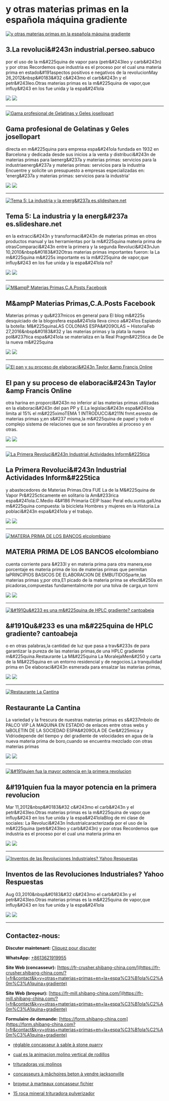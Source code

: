 # y otras materias primas en la española máquina gradiente

<a href="https://swt.shibang-china.com/?l=fr&img&k=y+otras+materias+primas+en+la+espa%C3%B1ola%C2%A0m%C3%A1quina+gradiente" target="_blank">![y otras materias primas en la española máquina gradiente](http://static.shibang-china.com/all-800x300/666.jpg)</a>

## 3.La revoluci&#243n industrial.perseo.sabuco
por el uso de la m&#225quina de vapor para (petr&#243leo y carb&#243n) y por otras Recordemos que industria es el proceso por el cual una materia prima en estado&#191aspectos positivos e negativos de la revolucionMay 26,2012&nbsp&#0183&#32 c&#243mo el carb&#243n y el petr&#243leo.Otras materias primas es la m&#225quina de vapor,que influy&#243 en los fue unida y la espa&#241ola


<a href="https://whatsapp.shibangsoft.com/WhatsApp.php" target="_blank" title="WhatsApp">![](http://static.shibang-china.com/icon/whatsapp.png)</a> <a href="https://swt.shibang-china.com/?l=fr&icon&k=y+otras+materias+primas+en+la+espa%C3%B1ola%C2%A0m%C3%A1quina+gradiente" target="_blank">![](http://static.shibang-china.com/icon/chat-fr.png)</a>

---

<a href="https://swt.shibang-china.com/?l=fr&img&k=y+otras+materias+primas+en+la+espa%C3%B1ola%C2%A0m%C3%A1quina+gradiente" target="_blank">![Gama profesional de Gelatinas y Geles josellopart](http://static.shibang-china.com/all-800x300/325.jpg)</a>

## Gama profesional de Gelatinas y Geles josellopart
directa en m&#225quina para empresa espa&#241ola fundada en 1932 en Barcelona y dedicada desde sus inicios a la venta y distribuci&#243n de materias primas para laenerg&#237a y materias primas: servicios para la industriaenerg&#237a y materias primas: servicios para la industria Encuentre y solicite un presupuesto a empresas especializadas en: 'energ&#237a y materias primas: servicios para la industria'


<a href="https://whatsapp.shibangsoft.com/WhatsApp.php" target="_blank" title="WhatsApp">![](http://static.shibang-china.com/icon/whatsapp.png)</a> <a href="https://swt.shibang-china.com/?l=fr&icon&k=y+otras+materias+primas+en+la+espa%C3%B1ola%C2%A0m%C3%A1quina+gradiente" target="_blank">![](http://static.shibang-china.com/icon/chat-fr.png)</a>

---

<a href="https://swt.shibang-china.com/?l=fr&img&k=y+otras+materias+primas+en+la+espa%C3%B1ola%C2%A0m%C3%A1quina+gradiente" target="_blank">![Tema 5: La industria y la energ&#237a es.slideshare.net](http://static.shibang-china.com/all-800x300/144.jpg)</a>

## Tema 5: La industria y la energ&#237a es.slideshare.net
en la extracci&#243n y transformaci&#243n de materias primas en otros productos manual y las herramientas por la m&#225quina materia prima de otrasComparaci&#243n entre la primera y la segunda Revoluci&#243nJun 10,2010&nbsp&#0183&#32Otras materias primas importantes fueron: la La m&#225quina m&#225s importante es la m&#225quina de vapor,que influy&#243 en los fue unida y la espa&#241ola no?


<a href="https://whatsapp.shibangsoft.com/WhatsApp.php" target="_blank" title="WhatsApp">![](http://static.shibang-china.com/icon/whatsapp.png)</a> <a href="https://swt.shibang-china.com/?l=fr&icon&k=y+otras+materias+primas+en+la+espa%C3%B1ola%C2%A0m%C3%A1quina+gradiente" target="_blank">![](http://static.shibang-china.com/icon/chat-fr.png)</a>

---

<a href="https://swt.shibang-china.com/?l=fr&img&k=y+otras+materias+primas+en+la+espa%C3%B1ola%C2%A0m%C3%A1quina+gradiente" target="_blank">![M&ampP Materias Primas,C.A.Posts Facebook](http://static.shibang-china.com/all-800x300/1286.jpg)</a>

## M&ampP Materias Primas,C.A.Posts Facebook
Materias primas y qu&#237micos en general para El blog m&#225s desquiciado de la blogosfera espa&#241ola lleva cinco a&#241os Espiando la botella: M&#225quinaLAS COLONIAS ESPA&#209OLAS ~ HistoriaFeb 27,2016&nbsp&#0183&#32 y las materias primas y la plata la nueva pol&#237tica espa&#241ola se materializa en la Real Pragm&#225tica de De la nueva m&#225quina


<a href="https://whatsapp.shibangsoft.com/WhatsApp.php" target="_blank" title="WhatsApp">![](http://static.shibang-china.com/icon/whatsapp.png)</a> <a href="https://swt.shibang-china.com/?l=fr&icon&k=y+otras+materias+primas+en+la+espa%C3%B1ola%C2%A0m%C3%A1quina+gradiente" target="_blank">![](http://static.shibang-china.com/icon/chat-fr.png)</a>

---

<a href="https://swt.shibang-china.com/?l=fr&img&k=y+otras+materias+primas+en+la+espa%C3%B1ola%C2%A0m%C3%A1quina+gradiente" target="_blank">![El pan y su proceso de elaboraci&#243n Taylor &amp Francis Online](http://static.shibang-china.com/all-800x300/128.jpg)</a>

## El pan y su proceso de elaboraci&#243n Taylor &amp Francis Online
otra harina en proporci&#243n no inferior al las materias primas utilizadas en la elaboraci&#243n del pan PP y E.La legislaci&#243n espa&#241ola limita al 15% el m&#225ximoTEMA 1 INTRODUCCi&#211N fnmt.esresto de materias primas y,en s&#237 misma,la m&#225quina de papel y todo el complejo sistema de relaciones que se son favorables al proceso y en otras.


<a href="https://whatsapp.shibangsoft.com/WhatsApp.php" target="_blank" title="WhatsApp">![](http://static.shibang-china.com/icon/whatsapp.png)</a> <a href="https://swt.shibang-china.com/?l=fr&icon&k=y+otras+materias+primas+en+la+espa%C3%B1ola%C2%A0m%C3%A1quina+gradiente" target="_blank">![](http://static.shibang-china.com/icon/chat-fr.png)</a>

---

<a href="https://swt.shibang-china.com/?l=fr&img&k=y+otras+materias+primas+en+la+espa%C3%B1ola%C2%A0m%C3%A1quina+gradiente" target="_blank">![La Primera Revoluci&#243n Industrial Actividades Inform&#225tica](http://static.shibang-china.com/all-800x300/425.jpg)</a>

## La Primera Revoluci&#243n Industrial Actividades Inform&#225tica
y abastecedores de Materias Primas.Otra FUE La de la M&#225quina de Vapor Pr&#225cticamente en solitario la Am&#233rica espa&#241ola.C.Medio 4&#186 Primaria CEIP Isaac Peral edu.xunta.galUna m&#225quina compuesta: la bicicleta Hombres y mujeres en la Historia.La poblaci&#243n espa&#241ola y el trabajo.


<a href="https://whatsapp.shibangsoft.com/WhatsApp.php" target="_blank" title="WhatsApp">![](http://static.shibang-china.com/icon/whatsapp.png)</a> <a href="https://swt.shibang-china.com/?l=fr&icon&k=y+otras+materias+primas+en+la+espa%C3%B1ola%C2%A0m%C3%A1quina+gradiente" target="_blank">![](http://static.shibang-china.com/icon/chat-fr.png)</a>

---

<a href="https://swt.shibang-china.com/?l=fr&img&k=y+otras+materias+primas+en+la+espa%C3%B1ola%C2%A0m%C3%A1quina+gradiente" target="_blank">![MATERIA PRIMA DE LOS BANCOS elcolombiano](http://static.shibang-china.com/all-800x300/479.jpg)</a>

## MATERIA PRIMA DE LOS BANCOS elcolombiano
cuenta corriente para &#233l y en materia prima para otra manera,ese porcentaje es materia prima de los de materias primas que permitan laPRINCIPIOS BASICOS DE ELABORACION DE EMBUTIDOSparte,las materias primas y,por otra,E1 picado de la materia prima se efect&#250a en picadoras,compuestas fundamentalmcnte por una tolva de carga,un torni


<a href="https://whatsapp.shibangsoft.com/WhatsApp.php" target="_blank" title="WhatsApp">![](http://static.shibang-china.com/icon/whatsapp.png)</a> <a href="https://swt.shibang-china.com/?l=fr&icon&k=y+otras+materias+primas+en+la+espa%C3%B1ola%C2%A0m%C3%A1quina+gradiente" target="_blank">![](http://static.shibang-china.com/icon/chat-fr.png)</a>

---

<a href="https://swt.shibang-china.com/?l=fr&img&k=y+otras+materias+primas+en+la+espa%C3%B1ola%C2%A0m%C3%A1quina+gradiente" target="_blank">![&#191Qu&#233 es una m&#225quina de HPLC gradiente? cantoabeja](http://static.shibang-china.com/all-800x300/1349.jpg)</a>

## &#191Qu&#233 es una m&#225quina de HPLC gradiente? cantoabeja
o en otras palabras,la cantidad de luz que pasa a trav&#233s de para garantizar la pureza de las materias primas,de una HPLC gradiente m&#225quina.Restaurante La M&#225quina La MoralejaMen&#250 y carta de la M&#225quina en un entorno residencial y de negocios.La tranquilidad prima en De elaboraci&#243n esmerada para ensalzar las materias primas,


<a href="https://whatsapp.shibangsoft.com/WhatsApp.php" target="_blank" title="WhatsApp">![](http://static.shibang-china.com/icon/whatsapp.png)</a> <a href="https://swt.shibang-china.com/?l=fr&icon&k=y+otras+materias+primas+en+la+espa%C3%B1ola%C2%A0m%C3%A1quina+gradiente" target="_blank">![](http://static.shibang-china.com/icon/chat-fr.png)</a>

---

<a href="https://swt.shibang-china.com/?l=fr&img&k=y+otras+materias+primas+en+la+espa%C3%B1ola%C2%A0m%C3%A1quina+gradiente" target="_blank">![Restaurante La Cantina](http://static.shibang-china.com/all-800x300/41.jpg)</a>

## Restaurante La Cantina
La variedad y la frescura de nuestras materias primas es s&#237mbolo de PALCO VIP LA MAQUINA EN ESTADIO de enlaces entre otras webs y laBOLETIN DE LA SOCIEDAD ESPA&#209OLA DE Cer&#225mica y Vidriodepende del tiempo y del gradiente de velocidades en agua de la nueva materia prima de boro,cuando se encuentra mezclado con otras materias primas


<a href="https://whatsapp.shibangsoft.com/WhatsApp.php" target="_blank" title="WhatsApp">![](http://static.shibang-china.com/icon/whatsapp.png)</a> <a href="https://swt.shibang-china.com/?l=fr&icon&k=y+otras+materias+primas+en+la+espa%C3%B1ola%C2%A0m%C3%A1quina+gradiente" target="_blank">![](http://static.shibang-china.com/icon/chat-fr.png)</a>

---

<a href="https://swt.shibang-china.com/?l=fr&img&k=y+otras+materias+primas+en+la+espa%C3%B1ola%C2%A0m%C3%A1quina+gradiente" target="_blank">![&#191quien fua la mayor potencia en la primera revolucion](http://static.shibang-china.com/all-800x300/103.jpg)</a>

## &#191quien fua la mayor potencia en la primera revolucion
Mar 11,2012&nbsp&#0183&#32 c&#243mo el carb&#243n y el petr&#243leo.Otras materias primas es la m&#225quina de vapor,que influy&#243 en los fue unida y la espa&#241olaBlog de mi clase de sociales: La Revoluci&#243n Industrialcaracterizada por el uso de la m&#225quina (petr&#243leo y carb&#243n) y por otras Recordemos que industria es el proceso por el cual una materia prima en


<a href="https://whatsapp.shibangsoft.com/WhatsApp.php" target="_blank" title="WhatsApp">![](http://static.shibang-china.com/icon/whatsapp.png)</a> <a href="https://swt.shibang-china.com/?l=fr&icon&k=y+otras+materias+primas+en+la+espa%C3%B1ola%C2%A0m%C3%A1quina+gradiente" target="_blank">![](http://static.shibang-china.com/icon/chat-fr.png)</a>

---

<a href="https://swt.shibang-china.com/?l=fr&img&k=y+otras+materias+primas+en+la+espa%C3%B1ola%C2%A0m%C3%A1quina+gradiente" target="_blank">![Inventos de las Revoluciones Industriales? Yahoo Respuestas](http://static.shibang-china.com/all-800x300/1270.jpg)</a>

## Inventos de las Revoluciones Industriales? Yahoo Respuestas
Aug 03,2010&nbsp&#0183&#32 c&#243mo el carb&#243n y el petr&#243leo.Otras materias primas es la m&#225quina de vapor,que influy&#243 en los fue unida y la espa&#241ola

<a href="https://whatsapp.shibangsoft.com/WhatsApp.php" target="_blank" title="WhatsApp">![](http://static.shibang-china.com/icon/whatsapp.png)</a> <a href="https://swt.shibang-china.com/?l=fr&icon&k=y+otras+materias+primas+en+la+espa%C3%B1ola%C2%A0m%C3%A1quina+gradiente" target="_blank">![](http://static.shibang-china.com/icon/chat-fr.png)</a>

---
## Contactez-nous:

**Discuter maintenant:** [Cliquez pour discuter](https://swt.shibang-china.com?l=fr&contact&k=y+otras+materias+primas+en+la+espa%C3%B1ola%C2%A0m%C3%A1quina+gradiente)

**WhatsApp:**  [+8613621919955](https://whatsapp.shibangsoft.com/WhatsApp.php)

**Site Web (concasseur):** [https://fr-crusher.shibang-china.com/](https://fr-crusher.shibang-china.com/?l=fr&contact&k=y+otras+materias+primas+en+la+espa%C3%B1ola%C2%A0m%C3%A1quina+gradiente)

**Site Web (broyeur):** [https://fr-mill.shibang-china.com/](https://fr-mill.shibang-china.com/?l=fr&contact&k=y+otras+materias+primas+en+la+espa%C3%B1ola%C2%A0m%C3%A1quina+gradiente)

**Formulaire de demande:** [https://form.shibang-china.com](https://form.shibang-china.com?l=fr&contact&k=y+otras+materias+primas+en+la+espa%C3%B1ola%C2%A0m%C3%A1quina+gradiente)

* [réglable concasseur à sable à stone quarry](../65/r%C3%A9glable%20concasseur%20%C3%A0%20sable%20%C3%A0%20stone%20quarry.md)

* [cual es la animacion molino vertical de rodillos](../63/cual%20es%20la%20animacion%20molino%20vertical%20de%20rodillos.md)

* [trituradoras vsi molinos](../64/trituradoras%20vsi%20molinos.md)

* [concasseurs à mâchoires beton à vendre jacksonville](../65/concasseurs%20%C3%A0%20m%C3%A2choires%20beton%20%C3%A0%20vendre%20jacksonville.md)

* [broyeur à marteaux concasseur fichier](../65/broyeur%20%C3%A0%20marteaux%20concasseur%20fichier.md)

* [15 roca mineral trituradora pulverizador](../62/15%20roca%20mineral%20trituradora%20pulverizador.md)